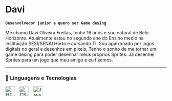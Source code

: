 # Davi

**`Desenvolvedor junior e quero ser Game desing`**

Me chamo Davi Oliveira Freitas, tenho 16 anos e sou natural de Belo Horizonte. Atualmente estou no segundo ano do Ensino medio na Instituição SESI/SENAI Horto e cursando TI. Sou apaixonado por jogos digitais no geral e desenhos em pixels, Tenho o sonho de me tornar um game desing para poder desenhar meus próprios Sprites. Já desenhei Sprites para um jogo que meu amigo e eu fizemos.

<p align="left">
    <a href="[https://github.com/Larissakich?tab=repositories&sort=stargazers](https://github.com/NotsoGG-davi)">
    </a>
</p>

---

### 🤖 Linguagens e Tecnologias

<img 
    align="left" 
    alt="HTML"
    title="HTML" 
    width="30px" 
    style="padding-right: 10px;" 
    src="https://cdn.jsdelivr.net/gh/devicons/devicon@latest/icons/html5/html5-original.svg" 
/>
<img 
    align="left" 
    alt="CSS" 
    title="CSS"
    width="30px" 
    style="padding-right: 10px;" 
    src="https://cdn.jsdelivr.net/gh/devicons/devicon@latest/icons/css3/css3-original.svg" 
/>
<img 
    align="left" 
    alt="JavaScript" 
    title="JavaScript"
    width="30px" 
    style="padding-right: 10px;" 
    src="https://cdn.jsdelivr.net/gh/devicons/devicon@latest/icons/javascript/javascript-original.svg" 
/>
